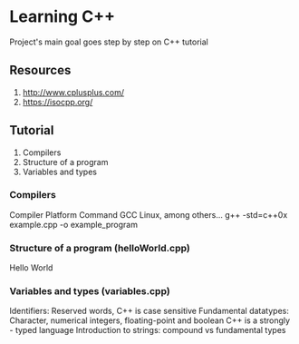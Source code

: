 # Learning C++
Project's main goal goes step by step on C++ tutorial

## Resources 
01. http://www.cplusplus.com/
02. https://isocpp.org/

## Tutorial 
1. Compilers
2. Structure of a program
3. Variables and types

### Compilers 
Compiler	Platform				Command
GCC			Linux, among others...	g++ -std=c++0x example.cpp -o example_program

### Structure of a program (helloWorld.cpp)
Hello World

### Variables and types (variables.cpp)
Identifiers: Reserved words, C++ is case sensitive
Fundamental datatypes: Character, numerical integers, floating-point and boolean
C++ is a strongly - typed language
Introduction to strings:  compound vs fundamental types
